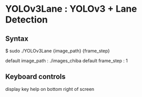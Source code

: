 
# YOLOv3Lane : YOLOv3 + Lane Detection

## Syntax

$ sudo ./YOLOv3Lane {image_path} {frame_step}

default image_path : ./images_chiba
default frame_step : 1

## Keyboard controls

display key help on bottom right of screen

